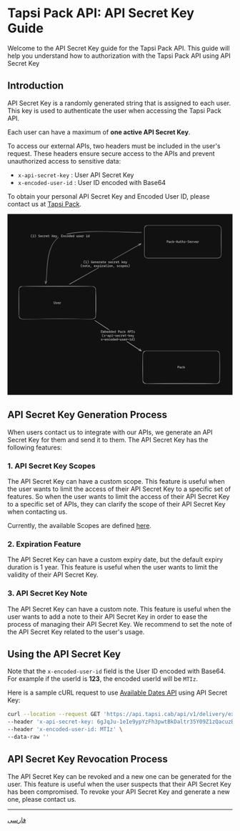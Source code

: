 # Tapsi Pack API: API Secret Key Guide

Welcome to the API Secret Key guide for the Tapsi Pack API. This guide will help you understand how to authorization
with the
Tapsi Pack API using API Secret Key

## Introduction

API Secret Key is a randomly generated string that is assigned to each user. This key is used to authenticate the user
when accessing the Tapsi Pack API.

Each user can have a maximum of **one active API Secret Key**.

To access our external APIs, two headers must be included in the user's request. These headers ensure secure
access to the APIs and prevent unauthorized access to sensitive data:

- `x-api-secret-key` : User API Secret Key
- `x-encoded-user-id` : User ID encoded with Base64

To obtain your personal API Secret Key and Encoded User ID, please contact us
at [Tapsi Pack](https://pack.tapsi.ir/landing).

![Authorization flow](../../images/pack-api-secret-key-flow.png)

## API Secret Key Generation Process

When users contact us to integrate with our APIs, we generate an API Secret Key for them and send it to them. The API
Secret Key
has the following features:

### 1. API Secret Key Scopes

The API Secret Key can have a custom scope. This feature is useful when the user wants to limit the access of their API
Secret Key to a specific set of features.
So when the user wants to limit the access of their API Secret Key to a specific set of APIs, they can clarify the scope
of their API Secret Key when contacting us.

Currently, the available Scopes are defined [here](/apis/README.md#overview).

### 2. Expiration Feature

The API Secret Key can have a custom expiry date, but the default expiry duration is 1 year. This feature is useful when
the user wants to limit the validity of their API Secret Key.

### 3. API Secret Key Note

The API Secret Key can have a custom note. This feature is useful when the user wants to add a note to
their API Secret Key in order to ease the process of managing their API Secret Key.
We recommend to set the note of the API Secret Key related to the user's usage.

## Using the API Secret Key

Note that the `x-encoded-user-id` field is the User ID encoded with Base64.
For example if the userId is **123**, the encoded userId will be `MTIz`.

Here is a sample cURL request to use [Available Dates API](/apis/time/README.md) using API Secret Key:

```bash
curl --location --request GET 'https://api.tapsi.cab/api/v1/delivery/external/embedded/available-dates' \
--header 'x-api-secret-key: 6gJqJu-1eIe9ypYzFh3pwtBkDaltr35Y09Z1zQacuzBcWfMAFFZqQgNdb2q_jWc-CU8wQXaUkEvFBpMIJ7_u24xuWoPABRY-_nyEHXreAATlAxrdTh5-64craO8zm8r2' \
--header 'x-encoded-user-id: MTIz' \
--data-raw ''
```

## API Secret Key Revocation Process

The API Secret Key can be revoked and a new one can be generated for the user. This feature is useful when the user
suspects that their API Secret Key has been compromised.
To revoke your API Secret Key and generate a new one, please contact us.

---

[فارسی](./README_fa.md)
